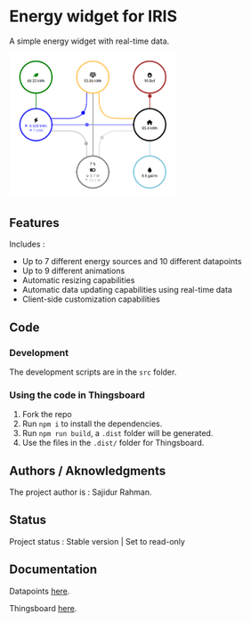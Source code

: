 # Energy widget for IRIS

A simple energy widget with real-time data.

<img src="./assets/energy_widget.png" width="300px" />

## Features

Includes :
  - Up to 7 different energy sources and 10 different datapoints
  - Up to 9 different animations
  - Automatic resizing capabilities
  - Automatic data updating capabilities using real-time data
  - Client-side customization capabilities

## Code

### Development

The development scripts are in the ```src``` folder.

### Using the code in Thingsboard

1. Fork the repo
2. Run ```npm i``` to install the dependencies.
3. Run ```npm run build```, a ```.dist``` folder will be generated.
4. Use the files in the ```.dist/``` folder for Thingsboard.

## Authors / Aknowledgments

The project author is : Sajidur Rahman.

## Status

Project status : Stable version | Set to read-only

## Documentation

Datapoints [here](./docs/datapoints.md).

Thingsboard [here](./docs/thingsboard.md).
